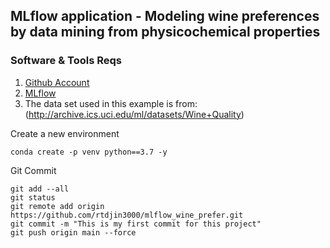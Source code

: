 ## MLflow application - Modeling wine preferences by data mining from physicochemical properties

### Software & Tools Reqs

1. [Github Account](https://github.com)
2. [MLflow](https://mlflow.org/docs/latest/index.html)
3. The data set used in this example is from: (http://archive.ics.uci.edu/ml/datasets/Wine+Quality)

Create a new environment 
```
conda create -p venv python==3.7 -y
```
Git Commit
```
git add --all
git status
git remote add origin https://github.com/rtdjin3000/mlflow_wine_prefer.git
git commit -m "This is my first commit for this project"
git push origin main --force

```
